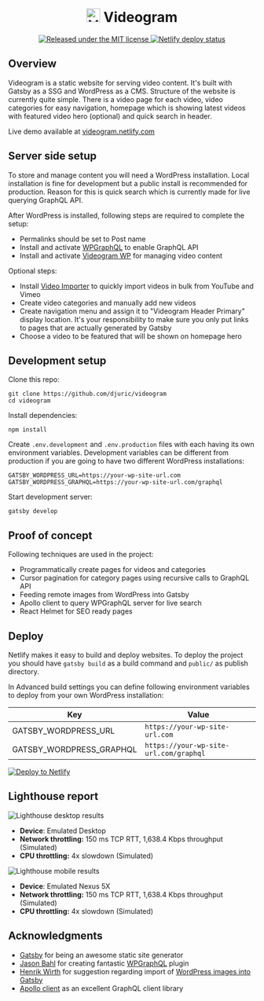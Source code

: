 <h1 align="center"><img src="https://videogram.zarko.dev/wp-content/uploads/2020/01/favicon.png" alt="Videogram" width="28" /> Videogram</h1>

<p align="center">
  <a href="https://github.com/djuric/videogram/blob/master/LICENSE">
    <img src="https://img.shields.io/badge/license-MIT-blue.svg" alt="Released under the MIT license" />
  </a>
  <a href="https://app.netlify.com/sites/videogram/deploys">
    <img src="https://api.netlify.com/api/v1/badges/5b2e13ea-2f0c-44f8-bea4-82e8afaacf3a/deploy-status" alt="Netlify deploy status" />
  </a>
</p>

## Overview

Videogram is a static website for serving video content. It's built with Gatsby as a SSG and WordPress as a CMS. Structure of the website is currently quite simple. There is a video page for each video, video categories for easy navigation, homepage which is showing latest videos with featured video hero (optional) and quick search in header.

Live demo available at [videogram.netlify.com](https://videogram.netlify.com)

## Server side setup

To store and manage content you will need a WordPress installation. Local installation is fine for development but a public install is recommended for production. Reason for this is quick search which is currently made for live querying GraphQL API.

After WordPress is installed, following steps are required to complete the setup:

- Permalinks should be set to Post name
- Install and activate [WPGraphQL](https://github.com/wp-graphql/wp-graphql) to enable GraphQL API
- Install and activate [Videogram WP](https://github.com/djuric/videogram-wp) for managing video content

Optional steps:

- Install [Video Importer](https://wordpress.org/plugins/meks-video-importer/) to quickly import videos in bulk from YouTube and Vimeo
- Create video categories and manually add new videos
- Create navigation menu and assign it to "Videogram Header Primary" display location. It's your responsibility to make sure you only put links to pages that are actually generated by Gatsby
- Choose a video to be featured that will be shown on homepage hero

## Development setup

Clone this repo:

```
git clone https://github.com/djuric/videogram
cd videogram
```

Install dependencies:

```
npm install
```

Create `.env.development` and `.env.production` files with each having its own environment variables. Development variables can be different from production if you are going to have two different WordPress installations:

```
GATSBY_WORDPRESS_URL=https://your-wp-site-url.com
GATSBY_WORDPRESS_GRAPHQL=https://your-wp-site-url.com/graphql
```

Start development server:

```
gatsby develop
```

## Proof of concept

Following techniques are used in the project:

- Programmatically create pages for videos and categories
- Cursor pagination for category pages using recursive calls to GraphQL API
- Feeding remote images from WordPress into Gatsby
- Apollo client to query WPGraphQL server for live search
- React Helmet for SEO ready pages

## Deploy

Netlify makes it easy to build and deploy websites. To deploy the project you should have `gatsby build` as a build command and `public/` as publish directory.

In Advanced build settings you can define following environment variables to deploy from your own WordPress installation:

| Key                      | Value                                  |
| ------------------------ | -------------------------------------- |
| GATSBY_WORDPRESS_URL     | `https://your-wp-site-url.com`         |
| GATSBY_WORDPRESS_GRAPHQL | `https://your-wp-site-url.com/graphql` |

[![Deploy to Netlify](https://www.netlify.com/img/deploy/button.svg)](https://app.netlify.com/start/deploy?repository=https://github.com/djuric/videogram)

## Lighthouse report

![Lighthouse desktop results](https://videogram.zarko.dev/wp-content/uploads/2020/01/videogram-desktop.png)

- **Device**: Emulated Desktop
- **Network throttling:** 150 ms TCP RTT, 1,638.4 Kbps throughput (Simulated)
- **CPU throttling:** 4x slowdown (Simulated)

![Lighthouse mobile results](https://videogram.zarko.dev/wp-content/uploads/2020/01/videogram-mobile.png)

- **Device**: Emulated Nexus 5X
- **Network throttling:** 150 ms TCP RTT, 1,638.4 Kbps throughput (Simulated)
- **CPU throttling:** 4x slowdown (Simulated)

## Acknowledgments

- [Gatsby](https://github.com/gatsbyjs/gatsby) for being an awesome static site generator
- [Jason Bahl](https://twitter.com/jasonbahl) for creating fantastic [WPGraphQL](https://github.com/wp-graphql/wp-graphql) plugin
- [Henrik Wirth](https://github.com/henrikwirth) for suggestion regarding import of [WordPress images into Gatsby](https://dev.to/nevernull/gatsby-with-wpgraphql-acf-and-gatbsy-image-72m)
- [Apollo client](https://github.com/apollographql) as an excellent GraphQL client library
